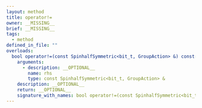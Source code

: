 ```yaml
---
layout: method
title: operator!=
owner: __MISSING__
brief: __MISSING__
tags:
  - method
defined_in_file: ""
overloads:
  bool operator!=(const SpinhalfSymmetric<bit_t, GroupAction> &) const:
    arguments:
      - description: __OPTIONAL__
        name: rhs
        type: const SpinhalfSymmetric<bit_t, GroupAction> &
    description: __OPTIONAL__
    return: __OPTIONAL__
    signature_with_names: bool operator!=(const SpinhalfSymmetric<bit_t, GroupAction> & rhs) const
---
```

